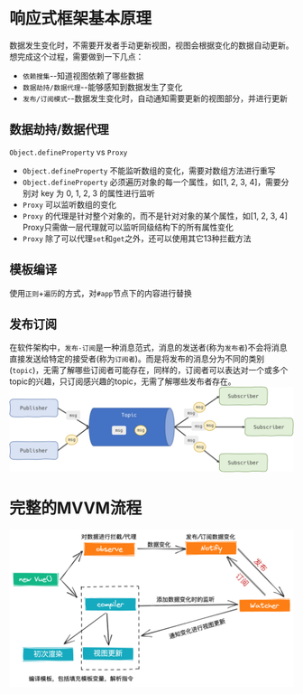 # 响应式框架基本原理
数据发生变化时，不需要开发者手动更新视图，视图会根据变化的数据自动更新。想完成这个过程，需要做到一下几点：
+ `依赖搜集`--知道视图依赖了哪些数据
+ `数据劫持/数据代理`--能够感知到数据发生了变化
+ `发布/订阅模式`--数据发生变化时，自动通知需要更新的视图部分，并进行更新

## 数据劫持/数据代理
`Object.defineProperty` vs `Proxy`
+ `Object.defineProperty` 不能监听数组的变化，需要对数组方法进行重写
+ `Object.defineProperty` 必须遍历对象的每一个属性，如[1, 2, 3, 4]，需要分别对 key 为 0, 1, 2, 3 的属性进行监听
+ `Proxy` 可以监听数组的变化
+ `Proxy` 的代理是针对整个对象的，而不是针对对象的某个属性，如[1, 2, 3, 4] Proxy只需做一层代理就可以监听同级结构下的所有属性变化
+ `Proxy` 除了可以代理`set`和`get`之外，还可以使用其它13种拦截方法

## 模板编译
使用`正则`+`遍历`的方式，对`#app`节点下的内容进行替换

## 发布订阅
在软件架构中，`发布-订阅`是一种消息范式，消息的发送者(称为`发布者`)不会将消息直接发送给特定的接受者(称为`订阅者`)。而是将发布的消息分为不同的类别(`topic`)，无需了解哪些订阅者可能存在，同样的，订阅者可以表达对一个或多个topic的兴趣，只订阅感兴趣的topic，无需了解哪些发布者存在。
![](../发布订阅/pub-sub-messaging.png)

# 完整的MVVM流程
![](../发布订阅/mvvm.png)